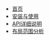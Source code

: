 <!-- docs/_sidebar.md -->

* [首页](zh-cn/)
* [安装与使用](zh-cn/install)
* [API详细说明](zh-cn/API)
* [布局范围分析](zh-cn/uiautomator)